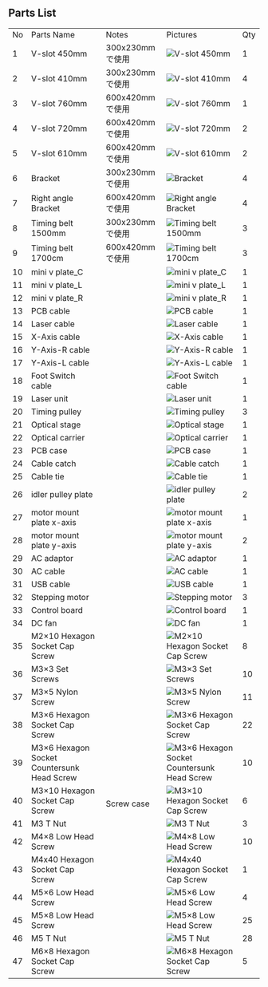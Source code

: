 ## Parts List
<table class="packing-list">
<tbody>
<tr>
<td>No</td>
<td>Parts Name</td>
<td>Notes</td>
<td class="packing-img">Pictures</td>
<td>Qty</td>
</tr>
<tr>
<td>1</td>
<td>V-slot 450mm</td>
<td>300x230mmで使用</td>
<td><img src="./images/13/1.jpg" alt="V-slot 450mm"></td>
<td>1</td>
</tr>
<tr>
<td>2</td>
<td>V-slot 410mm</td>
<td>300x230mmで使用</td>
<td><img src="./images/13/2.jpg" alt="V-slot 410mm"></td>
<td>4</td>
</tr>
<tr>
<td>3</td>
<td>V-slot 760mm</td>
<td>600x420mmで使用</td>
<td><img src="./images/13/3.jpg" alt="V-slot 760mm"></td>
<td>1</td>
</tr>
<tr>
<td>4</td>
<td>V-slot 720mm</td>
<td>600x420mmで使用</td>
<td><img src="./images/13/4.jpg" alt="V-slot 720mm"></td>
<td>2</td>
</tr>
<tr>
<td>5</td>
<td>V-slot 610mm</td>
<td>600x420mmで使用</td>
<td><img src="./images/13/4.jpg" alt="V-slot 610mm"></td>
<td>2</td>
</tr>
<tr>
<td>6</td>
<td>Bracket</td>
<td>300x230mmで使用</td>
<td><img src="./images/13/6.jpg" alt="Bracket"></td>
<td>4</td>
</tr>
<tr>
<td>7</td>
<td>Right angle Bracket</td>
<td>600x420mmで使用</td>
<td><img src="./images/13/7.jpg" alt="Right angle Bracket"></td>
<td>4</td>
</tr>
<tr>
<td>8</td>
<td>Timing belt 1500mm</td>
<td>300x230mmで使用</td>
<td><img src="./images/13/8.jpg" alt="Timing belt 1500mm"></td>
<td>3</td>
</tr>
<tr>
<td>9</td>
<td>Timing belt 1700cm</td>
<td>600x420mmで使用</td>
<td><img src="./images/13/9.jpg" alt="Timing belt 1700cm"></td>
<td>3</td>
</tr>
<tr>
<td>10</td>
<td>mini v plate_C</td>
<td></td>
<td><img src="./images/13/10.jpg" alt="mini v plate_C"></td>
<td>1</td>
</tr>
<tr>
<td>11</td>
<td>mini v plate_L</td>
<td></td>
<td><img src="./images/13/11.jpg" alt="mini v plate_L"></td>
<td>1</td>
</tr>
<tr>
<td>12</td>
<td>mini v plate_R</td>
<td></td>
<td><img src="./images/13/12.jpg" alt="mini v plate_R"></td>
<td>1</td>
</tr>
<tr>
<td>13</td>
<td>PCB cable</td>
<td></td>
<td><img src="./images/13/13.jpg" alt="PCB cable"></td>
<td>1</td>
</tr>
<tr>
<td>14</td>
<td>Laser cable</td>
<td></td>
<td><img src="./images/13/14.jpg" alt="Laser cable"></td>
<td>1</td>
</tr>
<tr>
<td>15</td>
<td>X-Axis cable</td>
<td></td>
<td><img src="./images/13/15.jpg" alt="X-Axis cable"></td>
<td>1</td>
</tr>
<tr>
<td>16</td>
<td>Y-Axis-R cable</td>
<td></td>
<td><img src="./images/13/16.jpg" alt="Y-Axis-R cable"></td>
<td>1</td>
</tr>
<tr>
<td>17</td>
<td>Y-Axis-L cable</td>
<td></td>
<td><img src="./images/13/17.jpg" alt="Y-Axis-L cable"></td>
<td>1</td>
</tr>
<tr>
<td>18</td>
<td>Foot Switch cable</td>
<td></td>
<td><img src="./images/13/18.jpg" alt="Foot Switch cable"></td>
<td>1</td>
</tr>
<tr>
<td>19</td>
<td>Laser unit</td>
<td></td>
<td><img src="./images/13/19.jpg" alt="Laser unit"></td>
<td>1</td>
</tr>
<tr>
<td>20</td>
<td>Timing pulley</td>
<td></td>
<td><img src="./images/13/20.jpg" alt="Timing pulley"></td>
<td>3</td>
</tr>
<tr>
<td>21</td>
<td>Optical stage</td>
<td></td>
<td><img src="./images/13/21.jpg" alt="Optical stage"></td>
<td>1</td>
</tr>
<tr>
<td>22</td>
<td>Optical carrier</td>
<td></td>
<td><img src="./images/13/22.jpg" alt="Optical carrier"></td>
<td>1</td>
</tr>
<tr>
<td>23</td>
<td>PCB case</td>
<td></td>
<td><img src="./images/13/23.jpg" alt="PCB case"></td>
<td>1</td>
</tr>
<tr>
<td>24</td>
<td>Cable catch</td>
<td></td>
<td><img src="./images/13/24.jpg" alt="Cable catch"></td>
<td>1</td>
</tr>
<tr>
<td>25</td>
<td>Cable tie</td>
<td></td>
<td><img src="./images/13/25.jpg" alt="Cable tie"></td>
<td>1</td>
</tr>
<tr>
<td>26</td>
<td>idler pulley plate</td>
<td></td>
<td><img src="./images/13/26.jpg" alt="idler pulley plate"></td>
<td>2</td>
</tr>
<tr>
<td>27</td>
<td>motor mount plate x-axis</td>
<td></td>
<td><img src="./images/13/27.jpg" alt="motor mount plate x-axis"></td>
<td>1</td>
</tr>
<tr>
<td>28</td>
<td>motor mount plate y-axis</td>
<td></td>
<td><img src="./images/13/28.jpg" alt="motor mount plate y-axis"></td>
<td>2</td>
</tr>
<tr>
<td>29</td>
<td>AC adaptor</td>
<td></td>
<td><img src="./images/13/29.jpg" alt="AC adaptor"></td>
<td>1</td>
</tr>
<tr>
<td>30</td>
<td>AC cable</td>
<td></td>
<td><img src="./images/13/30.jpg" alt="AC cable"></td>
<td>1</td>
</tr>
<tr>
<td>31</td>
<td>USB cable</td>
<td></td>
<td><img src="./images/13/31.jpg" alt="USB cable"></td>
<td>1</td>
</tr>
<tr>
<td>32</td>
<td>Stepping motor</td>
<td></td>
<td><img src="./images/13/32.jpg" alt="Stepping motor"></td>
<td>3</td>
</tr>
<tr>
<td>33</td>
<td>Control board</td>
<td></td>
<td><img src="./images/13/33.jpg" alt="Control board"></td>
<td>1</td>
</tr>
<tr>
<td>34</td>
<td>DC fan</td>
<td></td>
<td><img src="./images/13/34.jpg" alt="DC fan"></td>
<td>1</td>
</tr>
<tr>
<td>35</td>
<td>M2×10 Hexagon Socket Cap Screw</td>
<td rowspan="13">Screw case</td>
<td><img src="./images/13/35.jpg" alt="M2×10 Hexagon Socket Cap Screw"></td>
<td>8</td>
</tr>
<tr>
<td>36</td>
<td>M3×3 Set Screws</td>
<td><img src="./images/13/36.jpg" alt="M3×3 Set Screws"></td>
<td>10</td>
</tr>
<tr>
<td>37</td>
<td>M3×5 Nylon Screw</td>
<td><img src="./images/13/37.jpg" alt="M3×5 Nylon Screw"></td>
<td>11</td>
</tr>
<tr>
<td>38</td>
<td>M3×6 Hexagon Socket Cap Screw</td>
<td><img src="./images/13/38.jpg" alt="M3×6 Hexagon Socket Cap Screw"></td>
<td>22</td>
</tr>
<tr>
<td>39</td>
<td>M3×6 Hexagon Socket Countersunk Head Screw</td>
<td><img src="./images/13/39.jpg" alt="M3×6 Hexagon Socket Countersunk Head Screw"></td>
<td>10</td>
</tr>
<tr>
<td>40</td>
<td>M3×10 Hexagon Socket Cap Screw</td>
<td><img src="./images/13/40.jpg" alt="M3×10 Hexagon Socket Cap Screw"></td>
<td>6</td>
</tr>
<tr>
<td>41</td>
<td>M3 T Nut</td>
<td><img src="./images/13/41.jpg" alt="M3 T Nut"></td>
<td>3</td>
</tr>
<tr>
<td>42</td>
<td>M4×8 Low Head Screw</td>
<td><img src="./images/13/42.jpg" alt="M4×8 Low Head Screw"></td>
<td>10</td>
</tr>
<tr>
<td>43</td>
<td>M4x40 Hexagon Socket Cap Screw</td>
<td><img src="./images/13/43.jpg" alt="M4x40 Hexagon Socket Cap Screw"></td>
<td>1</td>
</tr>
<tr>
<td>44</td>
<td>M5×6 Low Head Screw</td>
<td><img src="./images/13/44.jpg" alt="M5×6 Low Head Screw"></td>
<td>4</td>
</tr>
<tr>
<td>45</td>
<td>M5×8 Low Head Screw</td>
<td><img src="./images/13/45.jpg" alt="M5×8 Low Head Screw"></td>
<td>25</td>
</tr>
<tr>
<td>46</td>
<td>M5 T Nut</td>
<td><img src="./images/13/46.jpg" alt="M5 T Nut"></td>
<td>28</td>
</tr>
<tr>
<td>47</td>
<td>M6×8  Hexagon Socket Cap Screw</td>
<td><img src="./images/13/47.jpg" alt="M6×8  Hexagon Socket Cap Screw"></td>
<td>5</td>
</tr>
</tbody>
</table>
